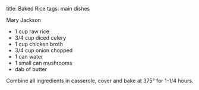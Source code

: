 title: Baked Rice
tags: main dishes

Mary Jackson

* 1 cup raw rice	
* 3/4 cup diced celery
* 1 cup chicken broth
* 3/4 cup onion chopped
* 1 can water
* 1 small can mushrooms
* dab of butter

Combine all ingredients in casserole, cover and bake at 375° for 1-1/4 hours.
